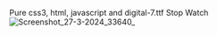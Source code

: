 Pure css3, html, javascript and digital-7.ttf Stop Watch
![Screenshot_27-3-2024_33640_](https://github.com/mohan10121998/Stop-Watch/assets/85257849/6c2a7568-c83a-4d2c-969e-5ade8932a237)
